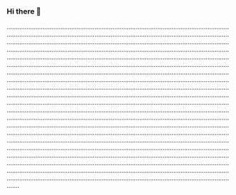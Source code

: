 ### Hi there 👋

...................................................................................................................................................................................................................................................................................................................................................................................................................................................................................................................................................................................................................................................................................................................................................................................................................................................................................................................................................................................................................................................................................................................................................................................................................................................................................................................................................................................................................................................................................................................................................................................................................................................................................................................................................................................................................................................................................................................................................................................................................................................................................................................................................................................................................................................................................................................................................................................................................................................................................................................................................................................................................................................................................................................